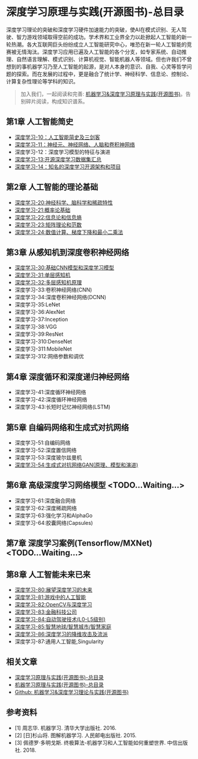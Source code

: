 # 深度学习原理与实践(开源图书)-总目录

深度学习理论的突破和深度学习硬件加速能力的突破，使AI在模式识别、无人驾驶、智力游戏领域取得空前的成功。学术界和工业界全力以赴掀起人工智能的新一轮热潮。各大互联网巨头纷纷成立人工智能研究中心，唯恐在新一轮人工智能的竞赛被无情淘汰。深度学习应用已遍及人工智能的各个分支，如专家系统、自动推理、自然语言理解、模式识别、计算机视觉、智能机器人等领域。但也许我们不曾想到的事机器学习乃至人工智能的起源，是对人本身的意识、自我、心灵等哲学问题的探索。而在发展的过程中，更是融合了统计学、神经科学、信息论、控制论、计算复杂性理论等学科的知识。

> 加入我们，一起阅读和完善: [机器学习&深度学习原理与实践(开源图书)](https://github.com/media-tm/MTOpenML)。告别碎片阅读，构成知识谱系。

## 第1章 人工智能简史

- [深度学习-10：人工智能简史及三剑客](https://blog.csdn.net/shareviews/article/details/83017022)
- [深度学习-11：神经元、神经网络、人脑和卷积神网络](https://blog.csdn.net/shareviews/article/details/83017080)
- 深度学习-12：深度学习模型的特征与演进
- [深度学习-13:开源深度学习数据集汇总](https://blog.csdn.net/shareviews/article/details/83017114)
- [深度学习-14：知名的深度学习开源架构和项目](https://blog.csdn.net/shareviews/article/details/83017159)

## 第2章 人工智能的理论基础

- [深度学习-20:神经科学、脑科学和稀疏特性](https://blog.csdn.net/shareviews/article/details/83027144)
- [深度学习-21:概率论基础](https://blog.csdn.net/shareviews/article/details/83026874)
- [深度学习-22:信息论和信息熵](https://blog.csdn.net/shareviews/article/details/83026915)
- [深度学习-23:矩阵理论和范数](https://blog.csdn.net/shareviews/article/details/83026951)
- [深度学习-24:数值计算、梯度下降和最小二乘法](https://blog.csdn.net/shareviews/article/details/83027003)

## 第3章 从感知机到深度卷积神经网络

- [深度学习-30:基础CNN模型和深度学习模型](https://blog.csdn.net/shareviews/article/details/83017317)
- [深度学习-31:单层感知机](https://blog.csdn.net/shareviews/article/details/83017353)
- [深度学习-32:多层感知机原理](https://blog.csdn.net/shareviews/article/details/83017526)
- 深度学习-33:卷积神经网络(CNN)
- 深度学习-34:深度卷积神经网络(DCNN)
- 深度学习-35:LeNet
- 深度学习-36:AlexNet
- 深度学习-37:Inception
- 深度学习-38:VGG
- 深度学习-39:ResNet
- 深度学习-310:DenseNet
- 深度学习-311:MobileNet
- 深度学习-312:网络参数和调优

## 第4章 深度循环和深度递归神经网络

- 深度学习-41:深度循环神经网络
- 深度学习-42:深度循环神经网络
- 深度学习-43:长短时记忆神经网络(LSTM)

## 第5章 自编码网络和生成式对抗网络

- 深度学习-51:自编码网络
- 深度学习-52:深度置信网络
- 深度学习-53:深度玻尔兹曼机
- [深度学习-54:生成式对抗网络GAN(原理、模型和演进)](https://blog.csdn.net/shareviews/article/details/83040305)

## 第6章 高级深度学习网络模型  <TODO...Waiting...>

- 深度学习-61:深度融合网络
- 深度学习-62:深度稀疏网络
- 深度学习-63:强化学习和AlphaGo
- 深度学习-64:胶囊网络(Capsules)

## 第7章 深度学习案例(Tensorflow/MXNet)  <TODO...Waiting...>

## 第8章 人工智能未来已来

- [深度学习-80:展望深度学习的未来](https://blog.csdn.net/shareviews/article/details/83017630)
- [深度学习-81:游戏中的人工智能](https://blog.csdn.net/shareviews/article/details/83017698)
- [深度学习-82:OpenCV与深度学习](https://blog.csdn.net/shareviews/article/details/83017715)
- [深度学习-83:金融科技公司](https://blog.csdn.net/shareviews/article/details/83027934)
- [深度学习-84:自动驾驶技术(L0-L5级别)](https://blog.csdn.net/shareviews/article/details/83028038)
- [深度学习-85:智慧地球/智慧城市/智慧家庭](https://blog.csdn.net/shareviews/article/details/83028075)
- [深度学习-86:深度学习的降维攻击及流派](https://blog.csdn.net/shareviews/article/details/83017676)
- 深度学习-87:通用人工智能,Singularity

## 相关文章

- [深度学习原理与实践(开源图书)-总目录](https://blog.csdn.net/shareviews/article/details/83040730)
- [机器学习原理与实践(开源图书)-总目录](https://blog.csdn.net/shareviews/article/details/83030331)
- [Github: 机器学习&深度学习理论与实践(开源图书)](https://github.com/media-tm/MTOpenML)

## 参考资料

- [1] 周志华. 机器学习. 清华大学出版社. 2016.
- [2] [日]杉山将. 图解机器学习. 人民邮电出版社. 2015.
- [3] 佩德罗·多明戈斯. 终极算法-机器学习和人工智能如何重塑世界. 中信出版社. 2018.
